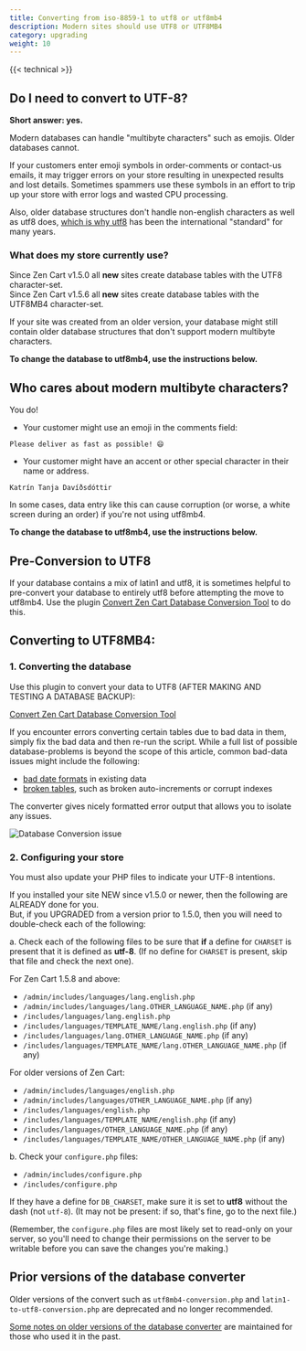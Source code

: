 ```yaml
---
title: Converting from iso-8859-1 to utf8 or utf8mb4
description: Modern sites should use UTF8 or UTF8MB4
category: upgrading 
weight: 10
---
```


{{< technical >}}

## Do I need to convert to UTF-8?

**Short answer: yes.**

Modern databases can handle "multibyte characters" such as emojis. Older databases cannot.

If your customers enter emoji symbols in order-comments or contact-us emails, it may trigger errors on your store resulting in unexpected results and lost details. Sometimes spammers use these symbols in an effort to trip up your store with error logs and wasted CPU processing.

Also, older database structures don't handle non-english characters as well as utf8 does, [which is why utf8](https://www.youtube.com/watch?v=MijmeoH9LT4) has been the international "standard" for many years.

### What does my store currently use?
Since Zen Cart v1.5.0 all **new** sites create database tables with the UTF8 character-set.<br>
Since Zen Cart v1.5.6 all **new** sites create database tables with the UTF8MB4 character-set.

If your site was created from an older version, your database might still contain older database structures that don't support modern multibyte characters.

**To change the database to utf8mb4, use the instructions below.**

## Who cares about modern multibyte characters? 
You do!  

- Your customer might use an emoji in the comments field: 
```
Please deliver as fast as possible! 😄
```
- Your customer might have an accent or other special character in their name or address.   
```
Katrín Tanja Davíðsdóttir
```

In some cases, data entry like this can cause corruption (or worse, a white screen during an order) if you're not using utf8mb4.

**To change the database to utf8mb4, use the instructions below.**

## Pre-Conversion to UTF8

If your database contains a mix of latin1 and utf8, it is sometimes helpful to pre-convert your database to entirely utf8 before attempting the move to utf8mb4. 
Use the plugin [Convert Zen Cart Database Conversion Tool](https://www.zen-cart.com/downloads.php?do=file&id=2367) to do this.

## Converting to UTF8MB4:

### 1. Converting the database
Use this plugin to convert your data to UTF8 (AFTER MAKING AND TESTING A DATABASE BACKUP): 

[Convert Zen Cart Database Conversion Tool](https://www.zen-cart.com/downloads.php?do=file&id=2367)

If you encounter errors converting certain tables due to bad data in them, simply fix the bad data and then re-run the script. While a full list of possible database-problems is beyond the scope of this article, common bad-data issues might include the following: 
- [bad date formats](/user/upgrading/date_standardization/) in existing data
- [broken tables](/user/upgrading/fixing_broken_tables/), such as broken auto-increments or corrupt indexes

The converter gives nicely formatted error output that allows you to isolate any issues. 

![Database Conversion issue](/images/convert_db.png)


### 2. Configuring your store

You must also update your PHP files to indicate your UTF-8 intentions. 

  If you installed your site NEW since v1.5.0 or newer, then the following are ALREADY done for you.<br>
  But, if you UPGRADED from a version prior to 1.5.0, then you will need to double-check each of the following:

a. Check each of the following files to be sure that **if** a define for `CHARSET` is present that it is defined as **utf-8**. (If no define for `CHARSET` is present, skip that file and check the next one).

For Zen Cart 1.5.8 and above: 
  - `/admin/includes/languages/lang.english.php`
  - `/admin/includes/languages/lang.OTHER_LANGUAGE_NAME.php` (if any)
  - `/includes/languages/lang.english.php`
  - `/includes/languages/TEMPLATE_NAME/lang.english.php` (if any)
  - `/includes/languages/lang.OTHER_LANGUAGE_NAME.php` (if any)
  - `/includes/languages/TEMPLATE_NAME/lang.OTHER_LANGUAGE_NAME.php` (if any)

For older versions of Zen Cart: 
  - `/admin/includes/languages/english.php`
  - `/admin/includes/languages/OTHER_LANGUAGE_NAME.php` (if any)
  - `/includes/languages/english.php`
  - `/includes/languages/TEMPLATE_NAME/english.php` (if any)
  - `/includes/languages/OTHER_LANGUAGE_NAME.php` (if any)
  - `/includes/languages/TEMPLATE_NAME/OTHER_LANGUAGE_NAME.php` (if any)
    
b. Check your `configure.php` files:
  - `/admin/includes/configure.php`
  - `/includes/configure.php`
  
  If they have a define for `DB_CHARSET`, make sure it is set to **utf8** without the dash (not `utf-8`). (It may not be present: if so, that's fine, go to the next file.)
  
  (Remember, the `configure.php` files are most likely set to read-only on your server, so you'll need to change their permissions on the server to be writable before you can save the changes you're making.)  
 
## Prior versions of the database converter 

Older versions of the convert such as `utf8mb4-conversion.php` and 
`latin1-to-utf8-conversion.php` are deprecated and no longer recommended. 

[Some notes on older versions of the database converter](/user/upgrading/old_converter/) are maintained for those who used it in the past. 
